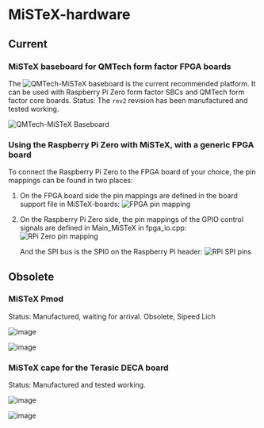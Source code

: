 # MiSTeX-hardware

## Current
### MiSTeX baseboard for QMTech form factor FPGA boards
The ![QMTech-MiSTeX](https://github.com/MiSTeX-devel/MiSTeX-hardware/tree/main/QMTech-MiSTeX)
baseboard is the current recommended platform. It can be used with Raspberry Pi Zero
form factor SBCs and QMTech form factor core boards.
Status: The `rev2` revision has been manufactured and tested working.

![QMTech-MiSTeX Baseboard](https://github.com/MiSTeX-devel/MiSTeX-hardware/assets/148607/ed7ece81-8ff8-4c6d-8d95-ff311336d44a)

### Using the Raspberry Pi Zero with MiSTeX, with a generic FPGA board
To connect the Raspberry Pi Zero to the FPGA board of your choice,
the pin mappings can be found in two places:
1. On the FPGA board side the pin mappings are defined in the board support file in MiSTeX-boards:
   ![FPGA pin mapping](https://user-images.githubusercontent.com/148607/277517494-eea3227b-9b3b-425d-9ee6-c806567e1ec3.png)
2. On the Raspberry Pi Zero side, the pin mappings of the GPIO control signals are defined in Main_MiSTeX in fpga_io.cpp:
   ![RPi Zero pin mapping](https://user-images.githubusercontent.com/148607/277518229-199cf3d3-1ec9-4b59-a263-b62d0fe51ac1.png)
   
   And the SPI bus is the SPI0 on the Raspberry Pi header:
   ![RPi SPI pins](https://user-images.githubusercontent.com/148607/280917900-2e73a808-b7a4-495d-a1b5-7b27b0a97bc1.png)

## Obsolete
### MiSTeX Pmod
Status: Manufactured, waiting for arrival. Obsolete, Sipeed Lich

![image](https://user-images.githubusercontent.com/148607/231954815-cf86b118-08cb-40bb-a646-8fff4d7f693a.png)

![image](https://user-images.githubusercontent.com/148607/232922043-c58138c2-cd65-49cd-bb5b-cd18d380f105.png)

### MiSTeX cape for the Terasic DECA board
Status: Manufactured and tested working.

![image](https://user-images.githubusercontent.com/148607/222578200-f00b5eb2-d352-4595-b834-59ee57191b28.png)

![image](https://user-images.githubusercontent.com/148607/231960472-29968781-754c-4d0a-a33a-23db4b70e573.png)
